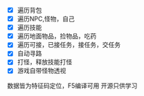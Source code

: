 - [x] 遍历背包
- [x] 遍历NPC,怪物，自己
- [x] 遍历技能
- [x] 遍历地面物品，捡物品，吃药
- [x] 遍历可接，已接任务，接任务，交任务
- [x] 自动寻路
- [x] 打怪，释放技能打怪
- [x] 游戏自带怪物透视

数据皆为特征码定位，F5编译可用
开源只供学习




